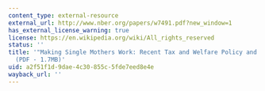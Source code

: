 ```yaml
---
content_type: external-resource
external_url: http://www.nber.org/papers/w7491.pdf?new_window=1
has_external_license_warning: true
license: https://en.wikipedia.org/wiki/All_rights_reserved
status: ''
title: '"Making Single Mothers Work: Recent Tax and Welfare Policy and Its Effects."
  (PDF - 1.7MB)'
uid: a2f51f1d-9dae-4c30-855c-5fde7eed8e4e
wayback_url: ''
---
```

